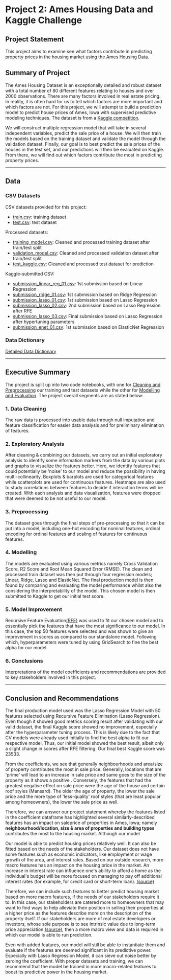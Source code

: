 # Project 2: Ames Housing Data and Kaggle Challenge

## Project Statement

This project aims to examine see what factors contribute in predicting property prices in the housing market using the Ames Housing Data.

## Summary of Project
The Ames Housing Dataset is an exceptionally detailed and robust dataset with a total number of 80 different features relating to houses and over 2000 observations. There are many factors involved in real estate pricing. In reality, it is often hard for us to tell which factors are more important and which factors are not. For this project, we will attempt to build a prediction model to predict house prices of Ames, Iowa with supervised predictive modeling techniques. The dataset is from a [Kaggle competition](https://www.kaggle.com/competitions/dsi-us-11-project-2-regression-challenge/overview).

We will construct multiple regression model that will take in several independent variables, predict the sale price of a house. We will then train the models based on the training dataset and validate the model through the validation dataset. Finally, our goal is to best predict the sale prices of the houses in the test set, and our predictions will then be evaluated on Kaggle. From there, we will find out which factors contribute the most in predicting property prices.

------------------------------------------------
## Data

### CSV Datasets

CSV datasets provided for this project:
* [train.csv](https://git.generalassemb.ly/wafirhidayat/projects/blob/master/project_2/datasets/train.csv): training dataset
* [test.csv](https://git.generalassemb.ly/wafirhidayat/projects/blob/master/project_2/datasets/test.csv): test dataset 

Processed datasets:
* [training_model.csv](https://git.generalassemb.ly/wafirhidayat/projects/blob/master/project_2/datasets/training_model.csv): Cleaned and processed training dataset after train/test split
* [validation_model.csv](https://git.generalassemb.ly/wafirhidayat/projects/blob/master/project_2/datasets/validation_model.csv): Cleaned and processed validation dataset after train/test split 
* [test_kaggle.csv](https://git.generalassemb.ly/wafirhidayat/projects/blob/master/project_2/datasets/test_kaggle.csv): Cleaned and processed test dataset for prediction 

Kaggle-submitted CSV:
* [submission_linear_reg_01.csv](https://git.generalassemb.ly/wafirhidayat/projects/blob/master/project_2/datasets/submission_linear_reg_01.csv): 1st submission based on Linear Regression
* [submission_ridge_01.csv](https://git.generalassemb.ly/wafirhidayat/projects/blob/master/project_2/datasets/submission_ridge_01.csv): 1st submission based on Ridge Regression
* [submission_lasso_01.csv](https://git.generalassemb.ly/wafirhidayat/projects/blob/master/project_2/datasets/submission_lasso_01.csv): 1st submission based on Lasso Regression
* [submission_lasso_02.csv](https://git.generalassemb.ly/wafirhidayat/projects/blob/master/project_2/datasets/submission_lasso_02.csv): 2nd submission based on Lasso Regression after RFE
* [submission_lasso_03.csv](https://git.generalassemb.ly/wafirhidayat/projects/blob/master/project_2/datasets/submission_lasso_03.csv): Final submission based on Lasso Regression after hypertuning parameters
* [submission_enet_01.csv](https://git.generalassemb.ly/wafirhidayat/projects/blob/master/project_2/datasets/submission_enet_01.csv): 1st submission based on ElasticNet Regression

### Data Dictionary
 [Detailed Data Dictionary](http://jse.amstat.org/v19n3/decock/DataDocumentation.txt)

------------------------------------------------
## Executive Summary
The project is split up into two code notebooks, with one for [Cleaning and Preprocessing](https://git.generalassemb.ly/wafirhidayat/projects/blob/master/project_2/code/01_Cleaning_Preprocessing.ipynb) our training and test datasets while the other for [Modelling and Evaluation](https://git.generalassemb.ly/wafirhidayat/projects/blob/master/project_2/code/02_Modelling_and_Evaluation.ipynb). The project overall segments are as stated below:

### 1. Data Cleaning

The raw data is processed into usable data through null imputation and feature classification for easier data analysis and for preliminary elimination of features.

### 2. Exploratory Analysis 
After cleaning & combining our datasets, we carry out an initial exploratory analysis to identify some information markers from the data by various plots and graphs to visualize the features better. Here, we identify features that could potentially be 'noise' to our model and reduce the possibility in having multi-collinearity. Boxplots & barplots are used for categorical features while scatterplots are used for continuous features. Heatmaps are also used to study correlations between features to decide if interaction terms will be created. 
With each analysis and data visualization, features were dropped that were deemed to be not useful to our model.

### 3. Preprocessing
The dataset goes through the final steps of pre-processing so that it can be put into a model, including one-hot encoding for nominal features, ordinal encoding for ordinal features and scaling of features for continuous features.

### 4. Modelling
The models are evaluated using various metrics namely Cross Validation Score, R2 Score and Root Mean Squared Error (RMSE). The clean and processed train dataset was then put through four regression models; Linear, Ridge, Lasso and ElasticNet. The final production model is then found by comparing and evaluating the model performance whilst also the considering the interpretability of the model. This chosen model is then submitted to Kaggle to get our initial test score.

### 5. Model Improvement
Recursive Feature Evaluation[(RFE)](https://scikit-learn.org/stable/modules/generated/sklearn.feature_selection.RFE.html) was used to fit our chosen model and to essentially pick the features that have the most significance to our model. In this case, the top 50 features were selected and was shown to give an improvement in scores as compared to our standalone model. Following which, hyperparameters were tuned by using GridSearch to fine the best alpha for our model.

### 6. Conclusions
Interpretations of the model coefficients and recommendations are provided to key stakeholders involved in this project.

------------------------------------------------
## Conclusion and Recommendations
The final production model used was the Lasso Regression Model with 50 features selected using Recursive Feature Elimination (Lasso Regression). Even though it showed good metrics scoring result after validating with our valid dataset, the final Kaggle score showed no improvement, especially after the hyperparameter tuning process. This is likely due to the fact that CV models were already used initially to find the best alpha to fit our respective model. Thus, our initial model showed the best result, albeit only a slight change in scores after RFE filtering. Our final best Kaggle score was 23533.

From the coefficients, we see that generally neighbourhoods and area/size of property contributes the most in sale price. Generally, locations that are 'prime' will lead to an increase in sale price and same goes to the size of the property as it shows a positive . Conversely, the features that had the greatest negative effect on sale price were the age of the house and certain roof styles (Mansard). The older the age of property, the lower the sale price and the more type of 'less-quality' roof styles (that are least popular among homeowners), the lower the sale price as well. 

Therefore, we can answer our project statement whereby the features listed in the coefficient dataframe has highlighted several similarly-described features has an impact on saleprice of properties in Ames, Iowa; namely **neighbourhood/location, size & area of properties and building types** contributes the most to the housing market.
Although our model 

Our model is able to predict housing prices relatively well. It can also be fitted based on the needs of the stakeholders. Our dataset does not have some features such as economic indicators, like  employment or wage growth of the area, and interest rates. Based on our outside research, more macro features has an impact on the housing price in the market. An increase in interest rate can influence one's ability to afford a home as the individual's budget will be more focused on managing to pay off additional interest rates (for example, for credit card or short-term loan). [(source)](https://www.opendoor.com/w/blog/factors-that-influence-home-value)

Therefore, we can include such features to better predict housing market based on more macro features, if the needs of our stakeholders require it to. In this case, our stakeholders are catered more to homeowners that may want to find ways to help alleviate their position in selling their properties at a higher price as the features describe more on the description of the property itself. If our stakeholders are more of real estate developers or investors, whose sole purpose is to see intrinsic value due to long-term price appreciation [(source)](https://www.investopedia.com/articles/investing/110614/most-important-factors-investing-real-estate.asp#:~:text=Expected%20cash%20flow%20from%20rental,to%20get%20a%20better%20price), then a more macro view and data is required in which our model is able to run prediction. 

Even with added features, our model will still be able to instantiate them and evaluate if the features are deemed significant in its predictive power. Especially with Lasso Regression Model, it can sieve out noise better by zeroing the coefficient. With proper datasets and training, we can recommend that the model be trained in more macro-related features to boost its predictive power in the housing market.
